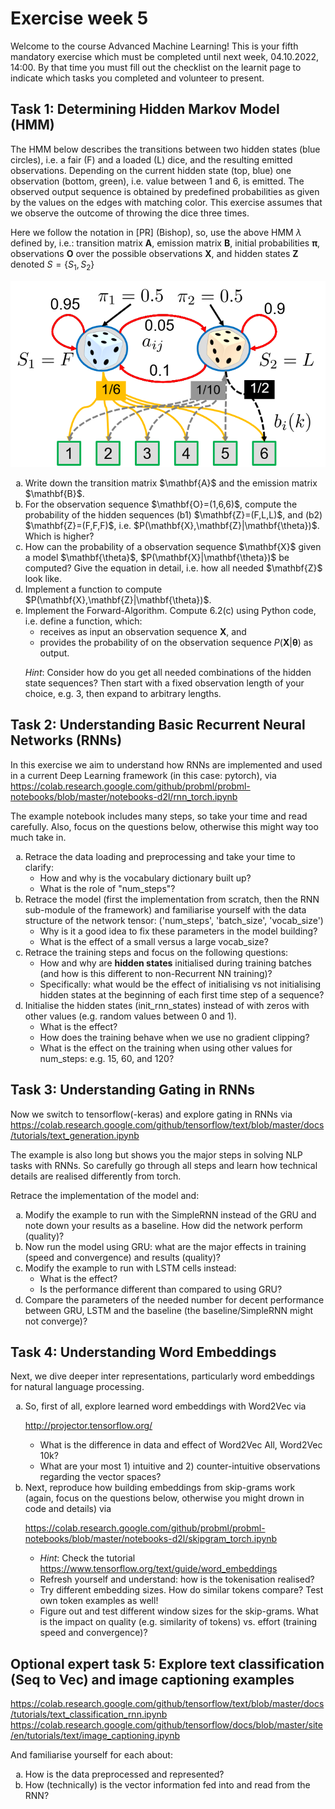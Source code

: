 
# Exercise week 5

Welcome to the course Advanced Machine Learning! This is your fifth mandatory exercise which must be completed until next week, 04.10.2022, 14:00. By that time you must fill out the checklist on the learnit page to indicate which tasks you completed and volunteer to present.

## Task 1: Determining Hidden Markov Model (HMM)
The HMM below describes the transitions between two hidden states (blue circles), i.e. a fair (F) and a loaded (L) dice, and the resulting emitted observations. 
Depending on the current hidden state (top, blue) one observation (bottom, green), i.e. value between 1 and 6, is emitted. The observed output sequence is obtained by predefined probabilities as given by the values on the edges with matching color. 
This exercise assumes that we observe the outcome of throwing the dice three times. 

Here we follow the notation in [PR] (Bishop), so, use the above HMM $\lambda$ defined by, i.e.: transition matrix $\mathbf{A}$, emission matrix $\mathbf{B}$, initial probabilities $\mathbf{\pi}$, observations $\mathbf{O}$ over the possible observations $\mathbf{X}$, and hidden states $\mathbf{Z}$ denoted $S=\{S_1,S_2\}$

![](hmm_dice.png)

<ol type ="a">
 <li>Write down the transition matrix $\mathbf{A}$ and the emission matrix $\mathbf{B}$.</li>

 <li>For the observation sequence $\mathbf{O}=(1,6,6)$, compute the probability of the hidden sequences (b1) $\mathbf{Z}=(F,L,L)$, and (b2) $\mathbf{Z}=(F,F,F)$, i.e. $P(\mathbf{X},\mathbf{Z}|\mathbf{\theta})$. 
	Which is higher?</li>

 <li>How can the probability of a observation sequence $\mathbf{X}$ given a model $\mathbf{\theta}$, $P(\mathbf{X}|\mathbf{\theta})$ be computed? Give the equation in detail, i.e. how all needed $\mathbf{Z}$ look like. </li>
 <!--/ol>
<ol type ="a" start="4"-->
 <li>Implement a function to compute $P(\mathbf{X},\mathbf{Z}|\mathbf{\theta})$.</li>
 <li>Implement the Forward-Algorithm. Compute 6.2(c) using Python code, i.e. define a function, which:
  
- receives as input an observation sequence $\mathbf{X}$, and
- provides the probability of on the observation sequence $P(\mathbf{X}|\mathbf{\theta})$ as output.

*Hint*: Consider how do you get all needed combinations of the hidden state sequences? Then start with a fixed observation length of your choice, e.g. 3, then expand to arbitrary lengths.

</li>
</ol>


## Task 2: Understanding Basic Recurrent Neural Networks (RNNs)

In this exercise we aim to understand how RNNs are implemented and used in a current Deep Learning framework (in this case: pytorch), via 
https://colab.research.google.com/github/probml/probml-notebooks/blob/master/notebooks-d2l/rnn_torch.ipynb

The example notebook includes many steps, so take your time and read carefully. Also, focus on the questions below, otherwise this might way too much take in.

<ol type ="a">
 <li>Retrace the data loading and preprocessing and take your time to clarify:

  - How and why is the vocabulary dictionary built up?
  - What is the role of "num_steps"?</li>

 <li>Retrace the model (first the implementation from scratch, then the RNN sub-module of the framework) and familiarise yourself with the data structure of the network tensor: ('num_steps', 'batch_size', 'vocab_size')

  - Why is it a good idea to fix these parameters in the model building?
  - What is the effect of a small versus a large vocab_size?</li>

 <li>Retrace the training steps and focus on the following questions:

  - How and why are <b>hidden states</b> initialised during training batches (and how is this different to non-Recurrent NN training)? 
  - Specifically: what would be the effect of initialising vs not initialising hidden states at the beginning of each first time step of a sequence?</li>
 <li>Initialise the hidden states (init_rnn_states) instead of with zeros with other values (e.g. random values between 0 and 1). 

  - What is the effect?
  - How does the training behave when we use no gradient clipping?
  - What is the effect on the training when using other values for num_steps: e.g. 15, 60, and 120?</li>
</ol>


## Task 3: Understanding Gating in RNNs

Now we switch to tensorflow(-keras) and explore gating in RNNs
via https://colab.research.google.com/github/tensorflow/text/blob/master/docs/tutorials/text_generation.ipynb

The example is also long but shows you the major steps in solving NLP tasks with RNNs. So carefully go through all steps and learn how technical details are realised differently from torch.
 
Retrace the implementation of the model and:

<ol type ="a">
 <li>Modify the example to run with the SimpleRNN instead of the GRU and note down your results as a baseline. How did the network perform (quality)?</li>
<li>Now run the model using GRU: what are the major effects in training (speed and convergence) and results (quality)?</li>
<li>Modify the example to run with LSTM cells instead: 

  - What is the effect? 
  - Is the performance different than compared to using GRU?</li>
<li>Compare the parameters of the needed number for decent performance between GRU, LSTM and the baseline (the baseline/SimpleRNN might not converge)?</li>
</ol>


## Task 4: Understanding Word Embeddings

Next, we dive deeper inter representations, particularly word embeddings for natural language processing. 

<ol type ="a">
 <li>So, first of all, explore learned word embeddings with Word2Vec via

http://projector.tensorflow.org/

   - What is the difference in data and effect of Word2Vec All, Word2Vec 10k?
   - What are your most 1) intuitive and 2) counter-intuitive observations regarding the vector spaces?
</li>
<li>Next, reproduce how building embeddings from skip-grams work (again, focus on the questions below, otherwise you might drown in code and details) via

https://colab.research.google.com/github/probml/probml-notebooks/blob/master/notebooks-d2l/skipgram_torch.ipynb

  - *Hint*: Check the tutorial https://www.tensorflow.org/text/guide/word_embeddings
  - Refresh yourself and understand: how is the tokenisation realised?
  - Try different embedding sizes. How do similar tokens compare? Test own token examples as well!
  - Figure out and test different window sizes for the skip-grams. What is the impact on quality (e.g. similarity of tokens) vs. effort (training speed and convergence)?
 </li>
</ol>

## Optional expert task 5:  Explore text classification (Seq to Vec) and image captioning examples

https://colab.research.google.com/github/tensorflow/text/blob/master/docs/tutorials/text_classification_rnn.ipynb
https://colab.research.google.com/github/tensorflow/docs/blob/master/site/en/tutorials/text/image_captioning.ipynb

And familiarise yourself for each about:

<ol type ="a">
 <li>How is the data preprocessed and represented?</li>
 <li>How (technically) is the vector information fed into and read from the RNN?</li>
</ol>
